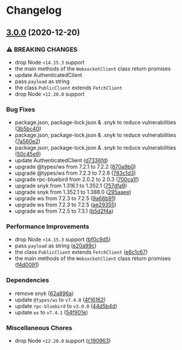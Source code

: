 # Changelog

## [3.0.0](https://github.com/vansergen/gemini-node-api/compare/v2.1.0...v3.0.0) (2020-12-20)

### ⚠ BREAKING CHANGES

- drop Node `<14.15.3` support
- the main methods of the `WebsocketClient` class return promises
- update AuthenticatedClient
- pass `payload` as string
- the class `PublicClient` extends `FetchClient`
- drop Node `<12.20.0` support

### Bug Fixes

- package.json, package-lock.json & .snyk to reduce vulnerabilities ([3b5bc40](https://github.com/vansergen/gemini-node-api/commit/3b5bc4029e39154286d4828922898c5fd3e1f572))
- package.json, package-lock.json & .snyk to reduce vulnerabilities ([7a560e2](https://github.com/vansergen/gemini-node-api/commit/7a560e2147f84fd1775b6a8f5282c4a65aca3a0e))
- package.json, package-lock.json & .snyk to reduce vulnerabilities ([50c45e9](https://github.com/vansergen/gemini-node-api/commit/50c45e9325913a8f3dfa26941390dac7d44d40a5))
- update AuthenticatedClient ([d7336fd](https://github.com/vansergen/gemini-node-api/commit/d7336fdb4989ffa7b220715d54acd8af94fcae6d))
- upgrade @types/ws from 7.2.1 to 7.2.2 ([870a9b0](https://github.com/vansergen/gemini-node-api/commit/870a9b0a0f36433893f7f6e2fb227cb759787542))
- upgrade @types/ws from 7.2.3 to 7.2.6 ([783c1d3](https://github.com/vansergen/gemini-node-api/commit/783c1d3c23973466ed76001c927b39faac33d87b))
- upgrade rpc-bluebird from 2.0.2 to 2.0.3 ([700ca1f](https://github.com/vansergen/gemini-node-api/commit/700ca1f6bb904f01f94155fcf87c2e9f7ebab004))
- upgrade snyk from 1.316.1 to 1.352.1 ([757dfa9](https://github.com/vansergen/gemini-node-api/commit/757dfa955bb2fb9452694916812f9321a92d15cb))
- upgrade snyk from 1.352.1 to 1.388.0 ([295aaee](https://github.com/vansergen/gemini-node-api/commit/295aaee5adb358092d87c7accc0cb5a0a0c4d335))
- upgrade ws from 7.2.3 to 7.2.5 ([9a66b91](https://github.com/vansergen/gemini-node-api/commit/9a66b917527cb11a422418854abe6e9a4f4a2a7f))
- upgrade ws from 7.2.3 to 7.2.5 ([ae29355](https://github.com/vansergen/gemini-node-api/commit/ae29355c533cdace98398e5914cc97cdbf47183a))
- upgrade ws from 7.2.5 to 7.3.1 ([b5d2f4a](https://github.com/vansergen/gemini-node-api/commit/b5d2f4a5236c1aa5567be9469da98390bff0ba8c))

### Performance Improvements

- drop Node `<14.15.3` support ([bf0c9d5](https://github.com/vansergen/gemini-node-api/commit/bf0c9d5b6bee4155237b6e7060893774b7d5ad9c))
- pass `payload` as string ([e20a99c](https://github.com/vansergen/gemini-node-api/commit/e20a99c8e1a92c2f46ef4d36ad788d658bbbc276))
- the class `PublicClient` extends `FetchClient` ([e6c1c67](https://github.com/vansergen/gemini-node-api/commit/e6c1c67b900f4daa8aee276868e772f7fb34f6a7))
- the main methods of the `WebsocketClient` class return promises ([f4d0091](https://github.com/vansergen/gemini-node-api/commit/f4d009179eff15e50303c5eae9271f515015b9b6))

### Dependencies

- remove snyk ([62a896a](https://github.com/vansergen/gemini-node-api/commit/62a896a23899360a31585fb831a9e60ee86dba44))
- update `@types/ws` to `v7.4.0` ([4f16162](https://github.com/vansergen/gemini-node-api/commit/4f161629749edee51f942875e1a795e924fcf35c))
- update `rpc-bluebird` to `v3.0.0` ([44d5b4d](https://github.com/vansergen/gemini-node-api/commit/44d5b4d35cec2217c7244e43601dadea2b44cd2b))
- update `ws` to `v7.4.1` ([54f901e](https://github.com/vansergen/gemini-node-api/commit/54f901efa3218be1e10c097b6b320547d422c6a8))

### Miscellaneous Chores

- drop Node `<12.20.0` support ([c190963](https://github.com/vansergen/gemini-node-api/commit/c190963227124d8c90e5e875e9efb6a41f03b25d))
